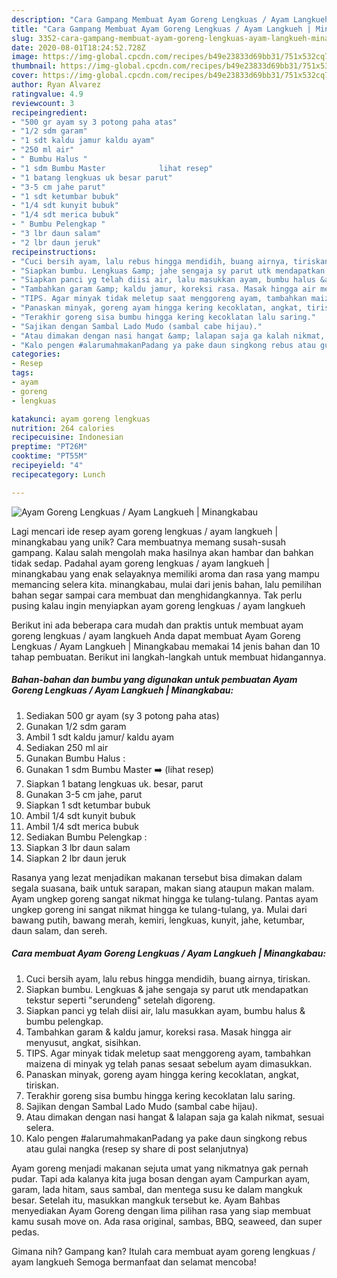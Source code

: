 ```yaml
---
description: "Cara Gampang Membuat Ayam Goreng Lengkuas / Ayam Langkueh | Minangkabau yang Enak Banget"
title: "Cara Gampang Membuat Ayam Goreng Lengkuas / Ayam Langkueh | Minangkabau yang Enak Banget"
slug: 3352-cara-gampang-membuat-ayam-goreng-lengkuas-ayam-langkueh-minangkabau-yang-enak-banget
date: 2020-08-01T18:24:52.728Z
image: https://img-global.cpcdn.com/recipes/b49e23833d69bb31/751x532cq70/ayam-goreng-lengkuas-ayam-langkueh-minangkabau-foto-resep-utama.jpg
thumbnail: https://img-global.cpcdn.com/recipes/b49e23833d69bb31/751x532cq70/ayam-goreng-lengkuas-ayam-langkueh-minangkabau-foto-resep-utama.jpg
cover: https://img-global.cpcdn.com/recipes/b49e23833d69bb31/751x532cq70/ayam-goreng-lengkuas-ayam-langkueh-minangkabau-foto-resep-utama.jpg
author: Ryan Alvarez
ratingvalue: 4.9
reviewcount: 3
recipeingredient:
- "500 gr ayam sy 3 potong paha atas"
- "1/2 sdm garam"
- "1 sdt kaldu jamur kaldu ayam"
- "250 ml air"
- " Bumbu Halus "
- "1 sdm Bumbu Master            lihat resep"
- "1 batang lengkuas uk besar parut"
- "3-5 cm jahe parut"
- "1 sdt ketumbar bubuk"
- "1/4 sdt kunyit bubuk"
- "1/4 sdt merica bubuk"
- " Bumbu Pelengkap "
- "3 lbr daun salam"
- "2 lbr daun jeruk"
recipeinstructions:
- "Cuci bersih ayam, lalu rebus hingga mendidih, buang airnya, tiriskan."
- "Siapkan bumbu. Lengkuas &amp; jahe sengaja sy parut utk mendapatkan tekstur seperti &#34;serundeng&#34; setelah digoreng."
- "Siapkan panci yg telah diisi air, lalu masukkan ayam, bumbu halus &amp; bumbu pelengkap."
- "Tambahkan garam &amp; kaldu jamur, koreksi rasa. Masak hingga air menyusut, angkat, sisihkan."
- "TIPS. Agar minyak tidak meletup saat menggoreng ayam, tambahkan maizena di minyak yg telah panas sesaat sebelum ayam dimasukkan."
- "Panaskan minyak, goreng ayam hingga kering kecoklatan, angkat, tiriskan."
- "Terakhir goreng sisa bumbu hingga kering kecoklatan lalu saring."
- "Sajikan dengan Sambal Lado Mudo (sambal cabe hijau)."
- "Atau dimakan dengan nasi hangat &amp; lalapan saja ga kalah nikmat, sesuai selera."
- "Kalo pengen #alarumahmakanPadang ya pake daun singkong rebus atau gulai nangka (resep sy share di post selanjutnya)"
categories:
- Resep
tags:
- ayam
- goreng
- lengkuas

katakunci: ayam goreng lengkuas 
nutrition: 264 calories
recipecuisine: Indonesian
preptime: "PT26M"
cooktime: "PT55M"
recipeyield: "4"
recipecategory: Lunch

---
```



![Ayam Goreng Lengkuas / Ayam Langkueh | Minangkabau](https://img-global.cpcdn.com/recipes/b49e23833d69bb31/751x532cq70/ayam-goreng-lengkuas-ayam-langkueh-minangkabau-foto-resep-utama.jpg)

Lagi mencari ide resep ayam goreng lengkuas / ayam langkueh | minangkabau yang unik? Cara membuatnya memang susah-susah gampang. Kalau salah mengolah maka hasilnya akan hambar dan bahkan tidak sedap. Padahal ayam goreng lengkuas / ayam langkueh | minangkabau yang enak selayaknya memiliki aroma dan rasa yang mampu memancing selera kita.
 minangkabau, mulai dari jenis bahan, lalu pemilihan bahan segar sampai cara membuat dan menghidangkannya. Tak perlu pusing kalau ingin menyiapkan ayam goreng lengkuas / ayam langkueh 

Berikut ini ada beberapa cara mudah dan praktis untuk membuat ayam goreng lengkuas / ayam langkueh  Anda dapat membuat Ayam Goreng Lengkuas / Ayam Langkueh | Minangkabau memakai 14 jenis bahan dan 10 tahap pembuatan. Berikut ini langkah-langkah untuk membuat hidangannya.

<!--inarticleads1-->

##### Bahan-bahan dan bumbu yang digunakan untuk pembuatan Ayam Goreng Lengkuas / Ayam Langkueh | Minangkabau:

1. Sediakan 500 gr ayam (sy 3 potong paha atas)
1. Gunakan 1/2 sdm garam
1. Ambil 1 sdt kaldu jamur/ kaldu ayam
1. Sediakan 250 ml air
1. Gunakan  Bumbu Halus :
1. Gunakan 1 sdm Bumbu Master ➡️           (lihat resep)
1. Siapkan 1 batang lengkuas uk. besar, parut
1. Gunakan 3-5 cm jahe, parut
1. Siapkan 1 sdt ketumbar bubuk
1. Ambil 1/4 sdt kunyit bubuk
1. Ambil 1/4 sdt merica bubuk
1. Sediakan  Bumbu Pelengkap :
1. Siapkan 3 lbr daun salam
1. Siapkan 2 lbr daun jeruk


Rasanya yang lezat menjadikan makanan tersebut bisa dimakan dalam segala suasana, baik untuk sarapan, makan siang ataupun makan malam. Ayam ungkep goreng sangat nikmat hingga ke tulang-tulang. Pantas ayam ungkep goreng ini sangat nikmat hingga ke tulang-tulang, ya. Mulai dari bawang putih, bawang merah, kemiri, lengkuas, kunyit, jahe, ketumbar, daun salam, dan sereh. 

<!--inarticleads2-->

##### Cara membuat Ayam Goreng Lengkuas / Ayam Langkueh | Minangkabau:

1. Cuci bersih ayam, lalu rebus hingga mendidih, buang airnya, tiriskan.
1. Siapkan bumbu. Lengkuas &amp; jahe sengaja sy parut utk mendapatkan tekstur seperti &#34;serundeng&#34; setelah digoreng.
1. Siapkan panci yg telah diisi air, lalu masukkan ayam, bumbu halus &amp; bumbu pelengkap.
1. Tambahkan garam &amp; kaldu jamur, koreksi rasa. Masak hingga air menyusut, angkat, sisihkan.
1. TIPS. Agar minyak tidak meletup saat menggoreng ayam, tambahkan maizena di minyak yg telah panas sesaat sebelum ayam dimasukkan.
1. Panaskan minyak, goreng ayam hingga kering kecoklatan, angkat, tiriskan.
1. Terakhir goreng sisa bumbu hingga kering kecoklatan lalu saring.
1. Sajikan dengan Sambal Lado Mudo (sambal cabe hijau).
1. Atau dimakan dengan nasi hangat &amp; lalapan saja ga kalah nikmat, sesuai selera.
1. Kalo pengen #alarumahmakanPadang ya pake daun singkong rebus atau gulai nangka (resep sy share di post selanjutnya)


Ayam goreng menjadi makanan sejuta umat yang nikmatnya gak pernah pudar. Tapi ada kalanya kita juga bosan dengan ayam Campurkan ayam, garam, lada hitam, saus sambal, dan mentega susu ke dalam mangkuk besar. Setelah itu, masukkan mangkuk tersebut ke. Ayam Bahbas menyediakan Ayam Goreng dengan lima pilihan rasa yang siap membuat kamu susah move on. Ada rasa original, sambas, BBQ, seaweed, dan super pedas. 

Gimana nih? Gampang kan? Itulah cara membuat ayam goreng lengkuas / ayam langkueh  Semoga bermanfaat dan selamat mencoba!
